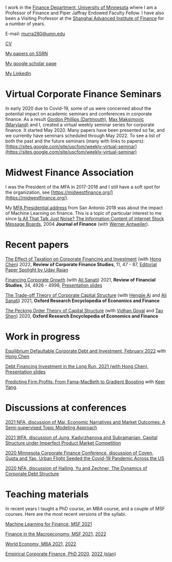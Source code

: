I work in the [Finance Department, University of Minnesota](https://carlsonschool.umn.edu/faculty/murray-frank) where I am a Professor of Finance and Piper Jaffray Endowed Faculty Fellow. I have also been a Visiting Professor at the [Shanghai Advanced Institute of Finance](https://en.saif.sjtu.edu.cn/) for a number of years.

E-mail: murra280@umn.edu

[CV](https://github.com/mzfrank/myweb/files/8006713/Vita2021_December_Murray.Frank.pdf)

[My papers on SSRN](https://papers.ssrn.com/sol3/cf_dev/AbsByAuth.cfm?per_id=59982)

[My google scholar page](https://scholar.google.com/citations?user=iizj77oAAAAJ&hl=en&oi=sra)

[My LinkedIn](https://www.linkedin.com/in/murray-frank-5b5666a5/)

# Virtual Corporate Finance Seminars

In early 2020 due to Covid-19, some of us were concerned about the potential impact on academic seminars and conferences in corporate finance. As a result [Gordon Phillips (Dartmouth)](http://faculty.tuck.dartmouth.edu/gordon-phillips/), [Max Maksimovic (Maryland)](https://www.rhsmith.umd.edu/directory/vojislav-max-maksimovic) and I, created a virtual weekly seminar series for corporate finance. It started May 2020. Many papers have been presented so far, and we currently have seminars scheduled through May 2022. To see a list of both the past and the future seminars (many with links to papers): 
[https://sites.google.com/site/uscfom/weekly-virtual-seminar](https://sites.google.com/site/uscfom/weekly-virtual-seminar)

# Midwest Finance Association

I was the President of the MFA in 2017-2018 and I still have a soft spot for the organization, see [https://midwestfinance.org/](https://midwestfinance.org/). 

My [MFA Presidential address](https://midwestfinance.org/wp-content/uploads/2020/08/presidential-address-march18.pdf) from San Antonio 2018 was about the impact of Machine Learning on finance. This is a topic of particular interest to me since [Is All That Talk Just Noise? The Information Content of Internet Stock Message Boards](https://doi.org/10.1111/j.1540-6261.2004.00662.x), 2004 **Journal of Finance** (with [Werner Antweiler](https://wernerantweiler.ca/)).

# Recent papers 

[The Effect of Taxation on Corporate Financing and Investment](https://ssrn.com/abstract=2878057) (with [Hong Chen](http://en.saif.sjtu.edu.cn/faculty-research/chen-hong)) 2022, **Review of Corporate Finance Studies**, 11, 47 - 87, [Editorial Paper Spolight by Uday Rajan](http://sfsrcfs.org/news/paper-spotlight-the-effect-of-taxation-on-corporate-financing-and-investment/)

[Financing Corporate Growth](https://academic.oup.com/rfs/article-abstract/34/10/4926/6020280) (with [Ali Sanati](https://www.alisanati.com/)) 2021, **Review of Financial Studies**, 34, 4926 - 4998, [Presentation slides](https://github.com/mzfrank/myweb/files/6826544/FrankSanati_2020Virtual.pdf)

[The Trade-off Theory of Corporate Capital Structure](https://ssrn.com/abstract=3595492) (with [Hengjie Ai](https://www.hengjieai.com/) and [Ali Sanati](https://www.alisanati.com/)) 2021, **Oxford Research Encyclopedia of Economics and Finance** 

[The Pecking Order Theory of Capital Structure](https://ssrn.com/abstract=3540610) (with [Vidhan Goyal](https://www.vidhangoyal.com/) and [Tao Shen](http://www.sem.tsinghua.edu.cn/en/shentao)) 2020, **Oxford Research Encyclopedia of Economics and Finance** 

# Work in progress

[Equilibrium Defaultable Corporate Debt and Investment, February 2022](https://github.com/mzfrank/myweb/files/8043782/Defaultable-Firm-2022_Feb.pdf) with [Hong Chen](http://en.saif.sjtu.edu.cn/faculty-research/chen-hong)

[Debt Financing Investment in the Long Run, 2021 (with Hong Chen)](https://github.com/mzfrank/myweb/files/6823733/ChenFrank2021June02.pdf),
[Presentation slides](https://github.com/mzfrank/myweb/files/6825712/Talk_ChenFrank_2021Mar05.pdf)

[Predicting Firm Profits: From Fama-MacBeth to Gradient Boosting](https://ssrn.com/abstract=3919194) with [Keer Yang](https://keeryang.github.io/). 

# Discussions at conferences

[2021 NFA, discussion of Mai, Economic Narratives and Market Outcomes: A Semi-supervised Topic Modeling Approach](https://github.com/mzfrank/myweb/files/7197947/EconomicNarratives_Discussion_NFA_2021.pdf)

[2021 WFA, discussion of Jung, Kadyrzhanova and Subramanian, Capital Structure under Imperfect Product Market Competition](https://github.com/mzfrank/myweb/files/6823894/Capital.Structure.under.Imperfect.Product.Market.CompetitionUpdated.pdf)

[2020 Minnesota Corporate Finance Conference, discussion of Coven, Gupta and Yao, Urban Flight Seeded the Covid-19 Pandemic Across the US](https://github.com/mzfrank/myweb/files/6823952/Comments.on.Urban.Flight.paper.2020.Oct.pdf)

[2020 NFA, discussion of Halling, Yu and Zechner, The Dynamics of Corporate Debt Structure](https://github.com/mzfrank/myweb/files/6823969/MFrank_NFA_Discussion_2020Updated.pdf)

# Teaching materials

In recent years I taught a PhD course, an MBA course, and a couple of MSF courses. Here are the most recent versions of the syllabi.

[Machine Learning for Finance, MSF 2021](https://github.com/mzfrank/myweb/files/6823590/ML_for_Finance_syllabus_2021.pdf)

[Finance in the Macroeconomy, MSF 2021,](https://github.com/mzfrank/myweb/files/6823561/6621_MSF_2021_Syllabus.pdf)
[2022](https://github.com/mzfrank/myweb/files/8006704/6621_MSF_2022_Syllabus.pdf)

[World Economy, MBA 2021,](https://github.com/mzfrank/myweb/files/6823531/World.Economy.Syllabus.2021.pdf)
[2022](https://github.com/mzfrank/myweb/files/8006718/World.Economy.Syllabus.2022.pdf)

[Empirical Corporate Finance, PhD 2020,](https://github.com/mzfrank/myweb/files/6823541/8823_Syllabus2020.pdf)
[2022 (plan)](https://github.com/mzfrank/myweb/files/8188350/Draft_8823_Syllabus2022.pdf)

